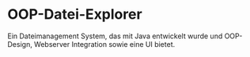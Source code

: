 # OOP-Datei-Explorer
Ein Dateimanagement System, das mit Java entwickelt wurde und OOP-Design, Webserver Integration sowie eine UI bietet.
